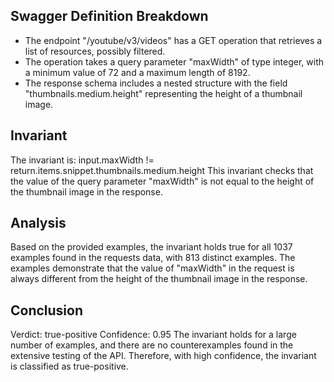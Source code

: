 ## Swagger Definition Breakdown
- The endpoint "/youtube/v3/videos" has a GET operation that retrieves a list of resources, possibly filtered.
- The operation takes a query parameter "maxWidth" of type integer, with a minimum value of 72 and a maximum length of 8192.
- The response schema includes a nested structure with the field "thumbnails.medium.height" representing the height of a thumbnail image.

## Invariant
The invariant is: input.maxWidth != return.items.snippet.thumbnails.medium.height
This invariant checks that the value of the query parameter "maxWidth" is not equal to the height of the thumbnail image in the response.

## Analysis
Based on the provided examples, the invariant holds true for all 1037 examples found in the requests data, with 813 distinct examples. The examples demonstrate that the value of "maxWidth" in the request is always different from the height of the thumbnail image in the response.

## Conclusion
Verdict: true-positive
Confidence: 0.95
The invariant holds for a large number of examples, and there are no counterexamples found in the extensive testing of the API. Therefore, with high confidence, the invariant is classified as true-positive.
